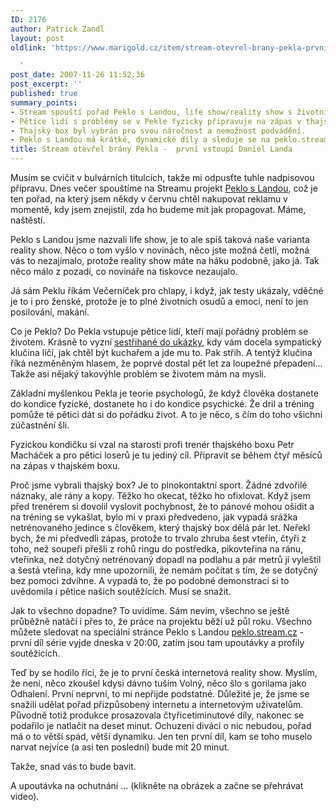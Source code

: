 ```yaml
---
ID: 2176
author: Patrick Zandl
layout: post
oldlink: 'https://www.marigold.cz/item/stream-otevrel-brany-pekla-prvni-vstoupi-daniel-landa

  '
post_date: 2007-11-26 11:52:36
post_excerpt: ''
published: true
summary_points:
- Stream spouští pořad Peklo s Landou, life show/reality show s životními osudy.
- Pětice lidí s problémy se v Pekle fyzicky připravuje na zápas v thajském boxu.
- Thajský box byl vybrán pro svou náročnost a nemožnost podvádění.
- Peklo s Landou má krátké, dynamické díly a sleduje se na peklo.stream.cz.
title: Stream otevřel brány Pekla -  první vstoupí Daniel Landa
---
```


Musím se cvičit v bulvárních titulcích, takže mi odpusťte tuhle nadpisovou přípravu. Dnes večer spouštíme na Streamu projekt <a href="http://peklo.stream.cz">Peklo s Landou</a>, což je ten pořad, na který jsem někdy v červnu chtěl nakupovat reklamu v momentě, kdy jsem znejistil, zda ho budeme mít jak propagovat. Máme, naštěstí. 

Peklo s Landou jsme nazvali life show, je to ale spíš taková naše varianta reality show. Něco o tom vyšlo v novinách, něco jste možná četli, možná vás to nezajímalo, protože reality show máte na háku podobně, jako já. Tak něco málo z pozadí, co novináře na tiskovce nezaujalo. 

Já sám Peklu říkám Večerníček pro chlapy, i když, jak testy ukázaly, vděčné je to i pro ženské, protože je to plné životních osudů a emocí, není to jen posilování, makání. 

Co je Peklo? Do Pekla vstupuje pětice lidí, kteří mají pořádný problém se životem. Krásně to vyzní <a href="http://peklo.stream.cz/?m=peklo&a=profil&id=14">sestřihané do ukázky</a>, kdy vám docela sympatický klučina líčí, jak chtěl být kuchařem a jde mu to. Pak střih. A tentýž klučina říká nezměněným hlasem, že poprvé dostal pět let za loupežné přepadení... Takže asi nějaký takovýhle problém se životem mám na mysli. 

Základní myšlenkou Pekla je teorie psychologů, že když člověka dostanete do kondice fyzické, dostanete ho i do kondice psychické. Že dril a tréning pomůže té pětici dát si do pořádku život.  A to je něco, s čím do toho všichni zúčastnění šli. 

Fyzickou kondičku si vzal na starosti profi trenér thajského boxu Petr Macháček a pro pětici loserů je tu jediný cíl. Připravit se během čtyř měsíců na zápas v thajském boxu. 

Proč jsme vybrali thajský box? Je to plnokontaktní sport. Žádné zdvořilé náznaky, ale rány a kopy. Těžko ho okecat, těžko ho ofixlovat. Když jsem před trenérem si dovolil vyslovit pochybnost, že to pánové mohou ošidit a na tréning se vykašlat, bylo mi v praxi předvedeno, jak vypadá srážka netrénovaného jedince s člověkem, který thajský box dělá pár let. Neřekl bych, že mi předvedli zápas, protože to trvalo zhruba šest vteřin, čtyři z toho, než soupeři přešli z rohů ringu do postředka, pikovteřina na ránu, vteřinka, než dotyčný netrénovaný dopadl na podlahu a pár metrů jí vyleštil a šestá vteřina, kdy mne upozornili, že nemám počítat s tím, že se dotyčný bez pomoci zdvihne. A vypadá to, že po podobné demonstraci si to uvědomila i pětice našich soutěžících. Musí se snažit. 

Jak to všechno dopadne? To uvidíme. Sám nevím, všechno se ještě průběžně natáčí i přes to, že práce na projektu běží už půl roku. Všechno můžete sledovat na speciální stránce Peklo s Landou <a href="http://peklo.stream.cz">peklo.stream.cz</a> - první díl série vyjde dneska v 20:00, zatím jsou tam upoutávky a profily soutěžících. 

Teď by se hodilo říci, že je to první česká internetová reality show. Myslím, že není, něco zkoušel kdysi dávno tuším Volný, něco šlo s gorilama jako Odhalení. První neprvní, to mi nepřijde podstatné. Důležité je, že jsme se snažili udělat pořad přizpůsobený internetu a internetovým uživatelům. Původně totiž produkce prosazovala čtyřicetiminutové díly, nakonec se podařilo je natlačit na deset minut. Ochuzeni diváci o nic nebudou, pořad má o to větší spád, větší dynamiku. Jen ten první díl, kam se toho muselo narvat nejvíce (a asi ten poslední) bude mít 20 minut. 

Takže, snad vás to bude bavit. 

A upoutávka na ochutnání ... (klikněte na obrázek a začne se přehrávat video).

<script src="http://www.stream.cz/include/15461"></script>